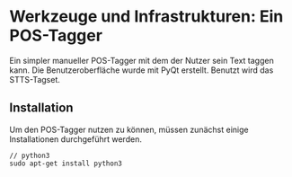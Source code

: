 Werkzeuge und Infrastrukturen: Ein POS-Tagger
===================
Ein simpler manueller POS-Tagger mit dem der Nutzer sein Text taggen kann. Die Benutzeroberfläche wurde mit PyQt erstellt.
Benutzt wird das STTS-Tagset.

Installation
-------------
Um den POS-Tagger nutzen zu können, müssen zunächst einige Installationen durchgeführt werden.

```
// python3
sudo apt-get install python3 
```
